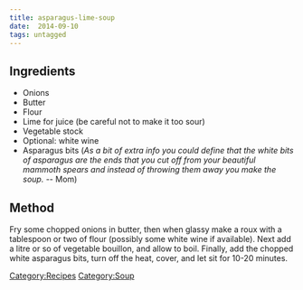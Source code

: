 ```yaml
---
title: asparagus-lime-soup
date:  2014-09-10
tags: untagged
---
```

Ingredients
-----------

-   Onions
-   Butter
-   Flour
-   Lime for juice (be careful not to make it too sour)
-   Vegetable stock
-   Optional: white wine
-   Asparagus bits (*As a bit of extra info you could define that the
    white bits of asparagus are the ends that you cut off from your
    beautiful mammoth spears and instead of throwing them away you make
    the soup.* -- Mom)

Method
------

Fry some chopped onions in butter, then when glassy make a roux with a
tablespoon or two of flour (possibly some white wine if available). Next
add a litre or so of vegetable bouillon, and allow to boil. Finally, add
the chopped white asparagus bits, turn off the heat, cover, and let sit
for 10-20 minutes.

<Category:Recipes> <Category:Soup>

